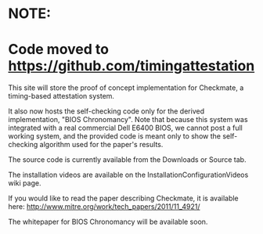 # NOTE: #
# Code moved to https://github.com/timingattestation #

This site will store the proof of concept implementation for Checkmate, a timing-based attestation system.

It also now hosts the self-checking code only for the derived implementation, "BIOS Chronomancy". Note that because this system was integrated with a real commercial Dell E6400 BIOS, we cannot post a full working system, and the provided code is meant only to show the self-checking algorithm used for the paper's results.

The source code is currently available from the Downloads or Source tab.

The installation videos are available on the InstallationConfigurationVideos wiki page.

If you would like to read the paper describing Checkmate, it is available here:
http://www.mitre.org/work/tech_papers/2011/11_4921/

The whitepaper for BIOS Chronomancy will be available soon.